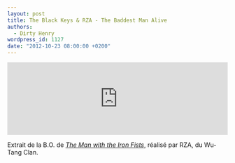 ```yaml
---
layout: post
title: The Black Keys & RZA - The Baddest Man Alive
authors:
  - Dirty Henry
wordpress_id: 1127
date: "2012-10-23 08:00:00 +0200"
---
```


<iframe width="100%" height="166" scrolling="no" frameborder="no" src="http://w.soundcloud.com/player/?url=http%3A%2F%2Fapi.soundcloud.com%2Ftracks%2F63078142&show_artwork=true"></iframe>

Extrait de la B.O. de
[_The Man with the Iron Fists_](http://www.allocine.fr/film/fichefilm_gen_cfilm=186373.html),
réalisé par RZA, du Wu-Tang Clan.
